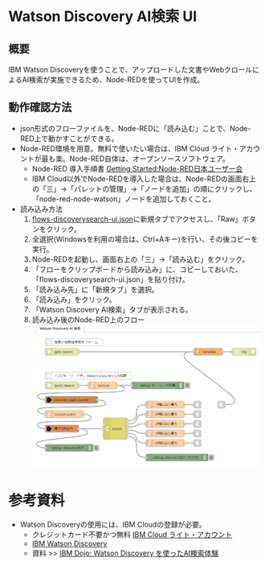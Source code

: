 # Watson Discovery AI検索 UI
## 概要
IBM Watson Discoveryを使うことで、アップロードした文書やWebクロールによるAI検索が実施できるため、Node-REDを使ってUIを作成。

## 動作確認方法
- json形式のフローファイルを、Node-REDに「読み込む」ことで、Node-RED上で動かすことができる。
- Node-RED環境を用意。無料で使いたい場合は、IBM Cloud ライト・アカウントが最も楽。Node-RED自体は、オープンソースソフトウェア。
  - Node-RED 導入手順書 [Getting Started:Node-RED日本ユーザー会](https://nodered.jp/docs/getting-started/)
  - IBM Cloud以外でNode-REDを導入した場合は、Node-REDの画面右上の「三」→「パレットの管理」→「ノードを追加」の順にクリックし、「node-red-node-watson」ノードを追加しておくこと。
- 読み込み方法
  1. [flows-discoverysearch-ui.json](https://github.com/kolinz/node-red-recipe/blob/master/discoverysearchui/flows-discoverysearch-ui.json)に新規タブでアクセスし、「Raw」ボタンをクリック。
  1. 全選択(Windowsを利用の場合は、Ctrl+Aキー)を行い、その後コピーを実行。
  1. Node-REDを起動し、画面右上の「三」→「読み込む」をクリック。
  1. 「フローをクリップボードから読み込み」に、コピーしておいた、「flows-discoverysearch-ui.json」を貼り付け。
  1. 「読み込み先」に「新規タブ」を選択。
  1. 「読み込み」をクリック。
  1. 「Watson Discovery AI検索」タブが表示される。
  1. 読み込み後のNode-RED上のフロー
  ![読み込みフローイメージ](https://github.com/kolinz/node-red-recipe/blob/master/discoverysearchui/images/flowimage.png)
  

# 参考資料
- Watson Discoveryの使用には、IBM Cloudの登録が必要。
  - クレジットカード不要かつ無料 [IBM Cloud ライト・アカウント](https://www.ibm.com/jp-ja/cloud/lite-account)
  - [IBM Watson Discovery](https://cloud.ibm.com/catalog/services/watson-discovery)
  - 資料 >> [IBM Dojo: Watson Discovery を使ったAI検索体験](https://speakerdeck.com/osonoi/watson-discoverywoshi-tutaaijian-suo-ti-yan)

